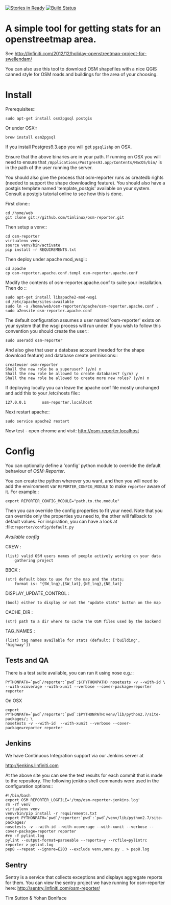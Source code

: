[![Stories in Ready](https://badge.waffle.io/timlinux/osm-reporter.png?label=ready)](https://waffle.io/timlinux/osm-reporter)
[![Build Status](http://jenkins.linfiniti.com/buildStatus/icon?job=osm-reporter)](http://jenkins.linfiniti.com/job/osm-reporter/)

# A simple tool for getting stats for an openstreetmap area.

See http://linfiniti.com/2012/12/holiday-openstreetmap-project-for-swellendam/

You can also use this tool to download OSM shapefiles with a nice QGIS canned
style for OSM roads and buildings for the area of your choosing.

Install
=======

Prerequisites::

    sudo apt-get install osm2pgsql postgis

Or under OSX::

    brew install osm2pgsql

If you install Postgres9.3.app you will get ``pgsql2shp`` on OSX.

Ensure that the above binaries are in your path. If running on OSX you
will need to ensure that ``/Applications/Postgres93.app/Contents/MacOS/bin/``
is in the path of the user running the server.

You should also give the process that osm-reporter runs as createdb rights
(needed to support the shape downloading feature). You should also have a
postgis template named 'template_postgis' available on your system. Consult a
postgis tutorial online to see how this is done.

First clone::

    cd /home/web
    git clone git://github.com/timlinux/osm-reporter.git

Then setup a venv::

    cd osm-reporter
    virtualenv venv
    source venv/bin/activate
    pip install -r REQUIREMENTS.txt

Then deploy under apache mod_wsgi::

    cd apache
    cp osm-reporter.apache.conf.templ osm-reporter.apache.conf

Modify the contents of osm-reporter.apache.conf to suite your installation. Then do ::

    sudo apt-get install libapache2-mod-wsgi
    cd /etc/apache/sites-available
    sudo ln -s /home/web/osm-reporter/apache/osm-reporter.apache.conf .
    sudo a2ensite osm-reporter.apache.conf

The default configuration assumes a user named 'osm-reporter' exists on your
system that the wsgi process will run under. If you wish to follow this
convention you should create the user::

    sudo useradd osm-reporter

And also give that user a database account (needed for the shape download
feature) and database create permissions::

    createuser osm-reporter
    Shall the new role be a superuser? (y/n) n
    Shall the new role be allowed to create databases? (y/n) y
    Shall the new role be allowed to create more new roles? (y/n) n

If deploying locally you can leave the apache conf file mostly unchanged and
add this to your /etc/hosts file::

    127.0.0.1       osm-reporter.localhost

Next restart apache::

    sudo service apache2 restart

Now test - open chrome and visit: http://osm-reporter.localhost


Config
======

You can optionally define a 'config' python module to override the default
behaviour of *OSM-Reporter*.

You can create the python wherever you want, and then you will need to add
the environment var `REPORTER_CONFIG_MODULE` to make `reporter` aware of
it. For example::

    export REPORTER_CONFIG_MODULE="path.to.the.module"

Then you can override the config properties to fit your need. Note that you
can override only the properties you need to, the other will fallback to
default values. For inspiration, you can have a look at
:file:`reporter/config/default.py`

*Available config*

CREW :

    (list) valid OSM users names of people actively working on your data
        gathering project

BBOX :

    (str) default bbox to use for the map and the stats;
        format is: "{SW_lng},{SW_lat},{NE_lng},{NE_lat}

DISPLAY_UPDATE_CONTROL :

    (bool) either to display or not the "update stats" button on the map

CACHE_DIR :

    (str) path to a dir where to cache the OSM files used by the backend

TAG_NAMES :

    (list) tag names available for stats (default: ['building', 'highway'])


Tests and QA
------------

There is a test suite available, you can run it using nose e.g.::

    PYTHONPATH=`pwd`/reporter:`pwd`:$(PYTHONPATH) nosetests -v --with-id \
    --with-xcoverage --with-xunit --verbose --cover-package=reporter reporter

On OSX

    export PYTHONPATH=`pwd`/reporter:`pwd`:$PYTHONPATH:venv/lib/python2.7/site-packages/; \
    nosetests -v --with-id  --with-xunit --verbose --cover-package=reporter reporter

Jenkins
-------

We have Continuous Integration support via our Jenkins server at

http://jenkins.linfiniti.com

At the above site you can see the test results for each commit that is made
to the repository. The following jenkins shell commands were used in the
configuration options::

    #!/bin/bash
    export OSM_REPORTER_LOGFILE='/tmp/osm-reporter-jenkins.log'
    rm -rf venv
    virtualenv venv
    venv/bin/pip install -r requirements.txt
    export PYTHONPATH=`pwd`/reporter:`pwd`:`pwd`/venv/lib/python2.7/site-packages/
    nosetests -v --with-id --with-xcoverage --with-xunit --verbose --cover-package=reporter reporter
    #rm -f pylint.log
    pylint --output-format=parseable --reports=y --rcfile=pylintrc reporter > pylint.log
    pep8 --repeat --ignore=E203 --exclude venv,none.py . > pep8.log


Sentry
------

Sentry is a service that collects exceptions and displays aggregate reports
for them. You can view the sentry project we have running for osm-reporter
here: http://sentry.linfiniti.com/osm-reporter/

Tim Sutton & Yohan Boniface
